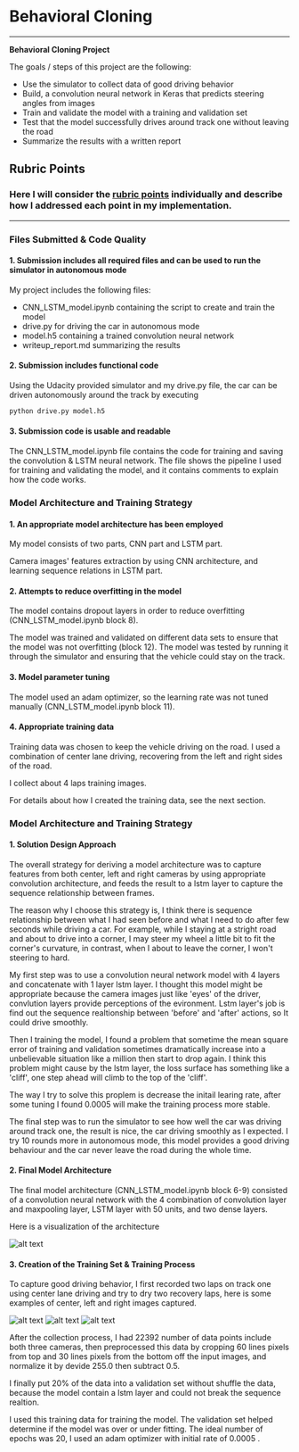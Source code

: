 # **Behavioral Cloning** 

---

**Behavioral Cloning Project**

The goals / steps of this project are the following:
* Use the simulator to collect data of good driving behavior
* Build, a convolution neural network in Keras that predicts steering angles from images
* Train and validate the model with a training and validation set
* Test that the model successfully drives around track one without leaving the road
* Summarize the results with a written report


[//]: # (Image References)

[image1]: ./model.png "Model Visualization"
[image2]: ./examples/center.jpg "center Image"
[image3]: ./examples/left.jpg "left Image"
[image4]: ./examples/right.jpg "right Image"

## Rubric Points
### Here I will consider the [rubric points](https://review.udacity.com/#!/rubrics/432/view) individually and describe how I addressed each point in my implementation.  

---
### Files Submitted & Code Quality

#### 1. Submission includes all required files and can be used to run the simulator in autonomous mode

My project includes the following files:
* CNN_LSTM_model.ipynb containing the script to create and train the model
* drive.py for driving the car in autonomous mode
* model.h5 containing a trained convolution neural network 
* writeup_report.md summarizing the results

#### 2. Submission includes functional code
Using the Udacity provided simulator and my drive.py file, the car can be driven autonomously around the track by executing 
```sh
python drive.py model.h5
```

#### 3. Submission code is usable and readable

The CNN_LSTM_model.ipynb file contains the code for training and saving the convolution & LSTM neural network. The file shows the pipeline I used for training and validating the model, and it contains comments to explain how the code works.

### Model Architecture and Training Strategy

#### 1. An appropriate model architecture has been employed

My model consists of two parts, CNN part and LSTM part.

Camera images' features extraction by using CNN architecture, and learning sequence relations in LSTM part.

#### 2. Attempts to reduce overfitting in the model

The model contains dropout layers in order to reduce overfitting (CNN_LSTM_model.ipynb block  8). 

The model was trained and validated on different data sets to ensure that the model was not overfitting (block 12). The model was tested by running it through the simulator and ensuring that the vehicle could stay on the track.

#### 3. Model parameter tuning

The model used an adam optimizer, so the learning rate was not tuned manually (CNN_LSTM_model.ipynb block 11).

#### 4. Appropriate training data

Training data was chosen to keep the vehicle driving on the road. I used a combination of center lane driving, recovering from the left and right sides of the road. 

I collect about 4 laps training images.

For details about how I created the training data, see the next section. 

### Model Architecture and Training Strategy

#### 1. Solution Design Approach

The overall strategy for deriving a model architecture was to capture features from both center, left and right cameras by using appropriate convolution architecture, and feeds the result to a lstm layer to capture the sequence relationship between frames.

The reason why I choose this strategy is, I think there is sequence relationship between what I had seen before and what I need to do after few seconds while driving a car. For example, while I staying at a stright road and about to drive into a corner, I may steer my wheel a little bit to fit the corner's curvature, in contrast, when I about to leave the corner, I won't steering to hard.

My first step was to use a convolution neural network model with 4 layers and concatenate with 1 layer lstm layer. I thought this model might be appropriate because the camera images just like  'eyes' of the driver, convlution layers provide perceptions of the evironment. Lstm layer's job is find out the sequence realtionship between 'before' and 'after' actions, so It could drive smoothly.

Then I training the model, I found a problem that sometime the mean square error of training and validation sometimes dramatically increase into a unbelievable situation like a million then start to drop again. I think this problem might cause by the lstm layer, the loss surface has something like a 'cliff', one step ahead will climb to the top of the 'cliff'. 

The way I try to solve this proplem is decrease the initail learing rate, after some tuning I found 0.0005 will make the training process more stable.

The final step was to run the simulator to see how well the car was driving around track one, the result is nice, the car driving smoothly as I expected. I try 10 rounds more in autonomous mode, this model provides a good driving behaviour and the car never leave the road during the whole time.


#### 2. Final Model Architecture

The final model architecture (CNN_LSTM_model.ipynb block 6-9) consisted of a convolution neural network with the 4 combination of convolution layer and maxpooling layer, LSTM layer with 50 units, and two dense layers.

Here is a visualization of the architecture 

![alt text][image1]

#### 3. Creation of the Training Set & Training Process

To capture good driving behavior, I first recorded two laps on track one using center lane driving and try to dry two recovery laps, here is some examples of center, left and right images captured.

![alt text][image2]
![alt text][image3]
![alt text][image4]

After the collection process, I had 22392 number of data points include both three cameras, then preprocessed this data by cropping 60 lines pixels from top and 30 lines pixels from the bottom off the input images, and normalize it by devide 255.0 then subtract 0.5.

I finally  put 20% of the data into a validation set without shuffle the data, because the model contain a lstm layer and  could not break the sequence realtion. 

I used this training data for training the model. The validation set helped determine if the model was over or under fitting. The ideal number of epochs was 20,  I used an adam optimizer with initial rate of 0.0005 .
